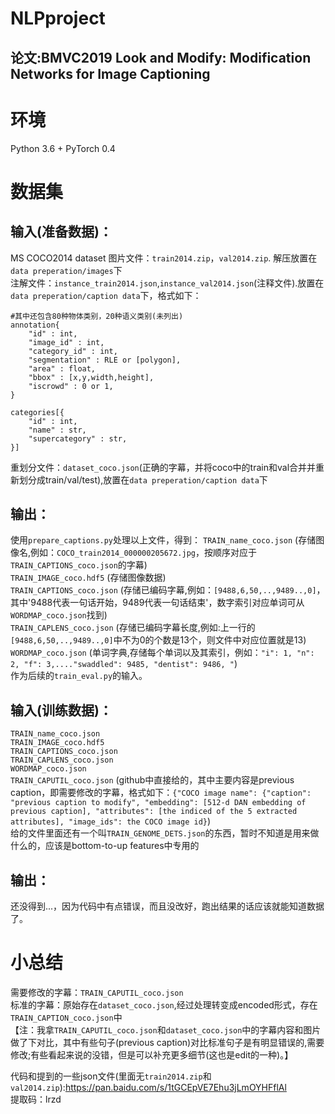 # NLPproject
## 论文:BMVC2019 Look and Modify: Modification Networks for Image Captioning

# 环境
Python 3.6 + PyTorch 0.4 

# 数据集
## 输入(准备数据)：
MS COCO2014 dataset 
图片文件：`train2014.zip`，`val2014.zip`. 解压放置在`data preperation/images`下 </br>
注解文件：`instance_train2014.json`,`instance_val2014.json`(注释文件).放置在`data preperation/caption data`下，格式如下：</br>
```
#其中还包含80种物体类别，20种语义类别(未列出)
annotation{
    "id" : int,
    "image_id" : int,
    "category_id" : int,
    "segmentation" : RLE or [polygon],
    "area" : float, 
    "bbox" : [x,y,width,height],
    "iscrowd" : 0 or 1,
}

categories[{
    "id" : int,
    "name" : str,
    "supercategory" : str,
}]
```
重划分文件：`dataset_coco.json`(正确的字幕，并将coco中的train和val合并并重新划分成train/val/test),放置在`data preperation/caption data`下</br>

## 输出：</br>
使用`prepare_captions.py`处理以上文件，得到：
`TRAIN_name_coco.json`  (存储图像名,例如：`COCO_train2014_000000205672.jpg`，按顺序对应于`TRAIN_CAPTIONS_coco.json`的字幕) </br>
`TRAIN_IMAGE_coco.hdf5` (存储图像数据) </br>
`TRAIN_CAPTIONS_coco.json` (存储已编码字幕,例如：`[9488,6,50,..,9489..,0]`，其中'9488代表一句话开始，9489代表一句话结束'，数字索引对应单词可从`WORDMAP_coco.json`找到) </br>
`TRAIN_CAPLENS_coco.json` (存储已编码字幕长度,例如:上一行的`[9488,6,50,..,9489..,0]`中不为0的个数是13个，则文件中对应位置就是13) </br>
`WORDMAP_coco.json` (单词字典,存储每个单词以及其索引，例如：`"i": 1, "n": 2, "f": 3,...."swaddled": 9485, "dentist": 9486, "`) </br>
作为后续的`train_eval.py`的输入。</br>

## 输入(训练数据)：</br>
`TRAIN_name_coco.json` </br>
`TRAIN_IMAGE_coco.hdf5` </br>
`TRAIN_CAPTIONS_coco.json` </br>
`TRAIN_CAPLENS_coco.json` </br>
`WORDMAP_coco.json` </br>
`TRAIN_CAPUTIL_coco.json` (github中直接给的，其中主要内容是previous caption，即需要修改的字幕，格式如下：`{"COCO image name": {"caption": "previous caption to modify", "embedding": [512-d DAN embedding of previous caption], "attributes": [the indiced of the 5 extracted attributes], "image_ids": the COCO image id}`) </br>
给的文件里面还有一个叫`TRAIN_GENOME_DETS.json`的东西，暂时不知道是用来做什么的，应该是bottom-to-up features中专用的 </br>
## 输出：</br>
还没得到...，因为代码中有点错误，而且没改好，跑出结果的话应该就能知道数据了。</br>

# 小总结
需要修改的字幕：`TRAIN_CAPUTIL_coco.json` </br>
标准的字幕：原始存在`dataset_coco.json`,经过处理转变成encoded形式，存在`TRAIN_CAPTION_coco.json`中 </br>
【注：我拿`TRAIN_CAPUTIL_coco.json`和`dataset_coco.json`中的字幕内容和图片做了下对比，其中有些句子(previous caption)对比标准句子是有明显错误的,需要修改;有些看起来说的没错，但是可以补充更多细节(这也是edit的一种)。】 </br>

代码和提到的一些json文件(里面无`train2014.zip`和`val2014.zip`):https://pan.baidu.com/s/1tGCEpVE7Ehu3jLmOYHFflAl <br>
提取码：lrzd




